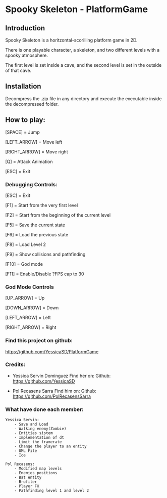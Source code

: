 # Spooky Skeleton - PlatformGame

## Introduction
Spooky Skeleton is a horitzontal-scorilling platform game in 2D.

There is one playable character, a skeleton, and two different levels with a spooky atmosphere.

The first level is set inside a cave, and the second level is set in the outside of that cave.


## Installation
Decompress the .zip file in any directory and execute the executable inside the decompressed folder.


## How to play:
[SPACE] = Jump

[LEFT_ARROW] = Move left

[RIGHT_ARROW] = Move right

[Q] = Attack Animation

[ESC] = Exit

### Debugging Controls:

[ESC] = Exit

[F1]  = Start from the very first level

[F2]  = Start from the beginning of the current level

[F5]  = Save the current state

[F6]  = Load the previous state

[F8]  = Load Level 2

[F9]  = Show collisions and pathfinding

[F10] = God mode

[F11] = Enable/Disable ?FPS cap to 30


### God Mode Controls

[UP_ARROW] = Up

[DOWN_ARROW] = Down

[LEFT_ARROW] = Left

[RIGHT_ARROW] = Right

### Find this project on github:
https://github.com/YessicaSD/PlatformGame

### Credits:
- Yessica Servin Dominguez 
	Find her on:
	Github: https://github.com/YessicaSD

- Pol Recasens Sarra 
	Find him on:
	Github: https://github.com/PolRecasensSarra

### What have done each member:
	Yessica Servin:
		- Save and Load
		- Walking enemy(Zombie)
		- Entities sistem
		- Implementation of dt
		- Limit the framerate
		- Change the player to an entity
		- UML File
		- Ice 
	
	Pol Recasens:
		- Modified map levels
		- Enemies positions
		- Bat entity
		- Brofiler
		- Player FX
		- Pathfinding level 1 and level 2

		
 	
		
